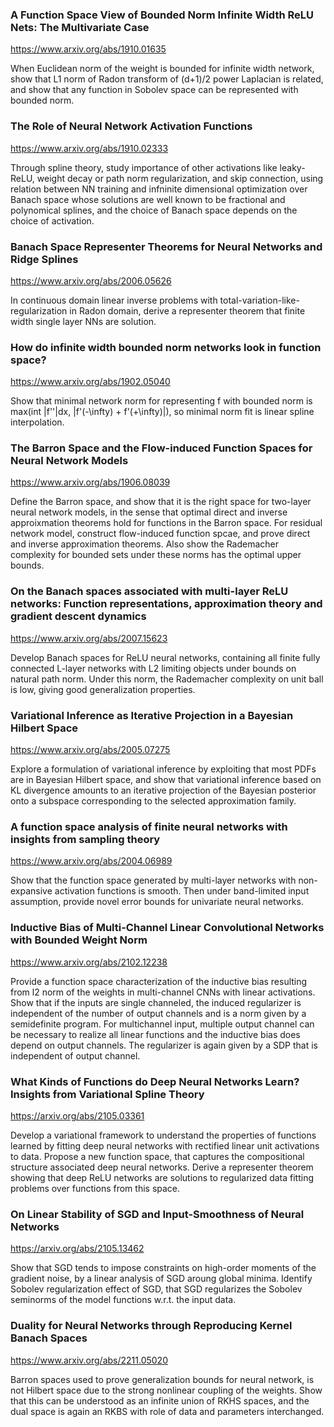 ### A Function Space View of Bounded Norm Infinite Width ReLU Nets: The Multivariate Case

<https://www.arxiv.org/abs/1910.01635>

When Euclidean norm of the weight is bounded for infinite width network, show that L1 norm of Radon transform of (d+1)/2 power Laplacian is related, and show that any function in Sobolev space can be represented with bounded norm. 

### The Role of Neural Network Activation Functions

<https://www.arxiv.org/abs/1910.02333>

Through spline theory, study importance of other activations like leaky-ReLU, weight decay or path norm regularization, and skip connection, using relation between NN training and infninite dimensional optimization over Banach space whose solutions are well known to be fractional and polynomical splines, and the choice of Banach space depends on the choice of activation.

### Banach Space Representer Theorems for Neural Networks and Ridge Splines

<https://www.arxiv.org/abs/2006.05626>

In continuous domain linear inverse problems with total-variation-like-regularization in Radon domain, derive a representer theorem that finite width single layer NNs are solution.

### How do infinite width bounded norm networks look in function space?

<https://www.arxiv.org/abs/1902.05040>

Show that minimal network norm for representing f with bounded norm is max(int |f''|dx, |f'(-\infty) + f'(+\infty)|), so minimal norm fit is linear spline interpolation.

### The Barron Space and the Flow-induced Function Spaces for Neural Network Models

<https://www.arxiv.org/abs/1906.08039>

Define the Barron space, and show that it is the right space for two-layer neural network models, in the sense that optimal direct and inverse approixmation theorems hold for functions in the Barron space. For residual network model, construct flow-induced function spcae, and prove direct and inverse approximation theorems. Also show the Rademacher complexity for bounded sets under these norms has the optimal upper bounds.

### On the Banach spaces associated with multi-layer ReLU networks: Function representations, approximation theory and gradient descent dynamics

<https://www.arxiv.org/abs/2007.15623>

Develop Banach spaces for ReLU neural networks, containing all finite fully connected L-layer networks with L2 limiting objects under bounds on natural path norm. Under this norm, the Rademacher complexity on unit ball is low, giving good generalization properties. 

### Variational Inference as Iterative Projection in a Bayesian Hilbert Space

<https://www.arxiv.org/abs/2005.07275>

Explore a formulation of variational inference by exploiting that most PDFs are in Bayesian Hilbert space, and show that variational inference based on KL divergence amounts to an iterative projection of the Bayesian posterior onto a subspace corresponding to the selected approximation family. 

### A function space analysis of finite neural networks with insights from sampling theory

<https://www.arxiv.org/abs/2004.06989>

Show that the function space generated by multi-layer networks with non-expansive activation functions is smooth. Then under band-limited input assumption, provide novel error bounds for univariate neural networks.

### Inductive Bias of Multi-Channel Linear Convolutional Networks with Bounded Weight Norm

<https://www.arxiv.org/abs/2102.12238>

Provide a function space characterization of the inductive bias resulting from l2 norm of the weights in multi-channel CNNs with linear activations. Show that if the inputs are single channeled, the induced regularizer is independent of the number of output channels and is a norm given by a semidefinite program. For multichannel input, multiple output channel can be necessary to realize all linear functions and the inductive bias does depend on output channels. The regularizer is again given by a SDP that is independent of output channel.

### What Kinds of Functions do Deep Neural Networks Learn? Insights from Variational Spline Theory

<https://arxiv.org/abs/2105.03361>

Develop a variational framework to understand the properties of functions learned by fitting deep neural networks with rectified linear unit activations to data. Propose a new function space, that captures the compositional structure associated deep neural networks. Derive a representer theorem showing that deep ReLU networks are solutions to regularized data fitting problems over functions from this space.

### On Linear Stability of SGD and Input-Smoothness of Neural Networks

<https://arxiv.org/abs/2105.13462>

Show that SGD tends to impose constraints on high-order moments of the gradient noise, by a linear analysis of SGD aroung global minima. Identify Sobolev regularization effect of SGD, that SGD regularizes the Sobolev seminorms of the model functions w.r.t. the input data.

### Duality for Neural Networks through Reproducing Kernel Banach Spaces

<https://www.arxiv.org/abs/2211.05020>

Barron spaces used to prove generalization bounds for neural network, is not Hilbert space due to the strong nonlinear coupling of the weights. Show that this can be understood as an infinite union of RKHS spaces, and the dual space is again an RKBS with role of data and parameters interchanged.